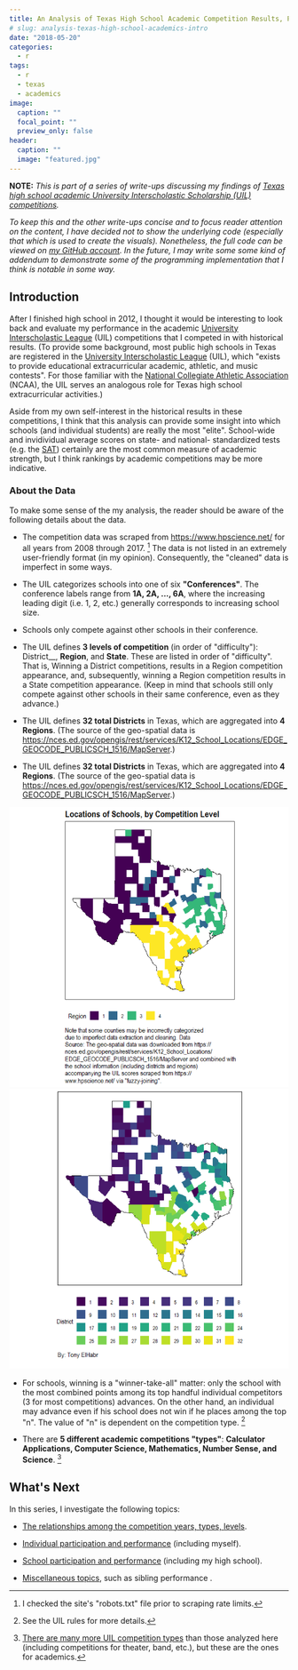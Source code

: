 ```yaml
---
title: An Analysis of Texas High School Academic Competition Results, Part 1 - Introduction
# slug: analysis-texas-high-school-academics-intro
date: "2018-05-20"
categories:
  - r
tags:
  - r
  - texas
  - academics
image:
  caption: ""
  focal_point: ""
  preview_only: false
header:
  caption: ""
  image: "featured.jpg"
---
```


<style>
.toggle {
  height: 1.85em;
  overflow-y: hidden;
}
.toggle.open {
  height: auto;
}
</style>
<script>
  $(".toggle").click(function() {
    $(this).toggleClass("open");
  });
</script>
<!--<div class="toggle"><button>Show</button>-->
**NOTE:** <i> This is part of a series of write-ups discussing my
findings of [Texas high school academic University Interscholastic
Scholarship (UIL) competitions](http://www.uiltexas.org/academics).

To keep this and the other write-ups concise and to focus reader
attention on the content, I have decided not to show the underlying code
(especially that which is used to create the visuals). Nonetheless, the
full code can be viewed on [my GitHub
account](https://github.com/tonyelhabr). In the future, I may write some
some kind of addendum to demonstrate some of the programming
implementation that I think is notable in some way. </i> <!--</div>-->

Introduction
------------

After I finished high school in 2012, I thought it would be interesting
to look back and evaluate my performance in the academic [University
Interscholastic League](http://www.uiltexas.org/) (UIL) competitions
that I competed in with historical results. (To provide some background,
most public high schools in Texas are registered in the [University
Interscholastic League](http://www.uiltexas.org/) (UIL), which "exists
to provide educational extracurricular academic, athletic, and music
contests". For those familiar with the [National Collegiate Athletic
Association](https://www.ncaa.com/) (NCAA), the UIL serves an analogous
role for Texas high school extracurricular activities.)

Aside from my own self-interest in the historical results in these
competitions, I think that this analysis can provide some insight into
which schools (and individual students) are really the most "elite".
School-wide and invidividual average scores on state- and national-
standardized tests (e.g. the [SAT](https://en.wikipedia.org/wiki/SAT))
certainly are the most common measure of academic strength, but I think
rankings by academic competitions may be more indicative.

### About the Data

To make some sense of the my analysis, the reader should be aware of the
following details about the data.

-   The competition data was scraped from <https://www.hpscience.net/>
    for all years from 2008 through 2017. [^1] The data is not listed in
    an extremely user-friendly format (in my opinion). Consequently, the
    "cleaned" data is imperfect in some ways.

-   The UIL categorizes schools into one of six **"Conferences"**. The
    conference labels range from **1A, 2A, ..., 6A**, where the
    increasing leading digit (i.e. 1, 2, etc.) generally corresponds to
    increasing school size.

-   Schools only compete against other schools in their conference.

-   The UIL defines **3 levels of competition** (in order of
    "difficulty"): District\_\_, **Region**, and **State**. These are
    listed in order of "difficulty". That is, Winning a District
    competitions, results in a Region competition appearance, and,
    subsequently, winning a Region competition results in a State
    competition appearance. (Keep in mind that schools still only
    compete against other schools in their same conference, even as they
    advance.)

-   The UIL defines **32 total Districts** in Texas, which are
    aggregated into **4 Regions**. (The source of the geo-spatial data
    is
    <https://nces.ed.gov/opengis/rest/services/K12_School_Locations/EDGE_GEOCODE_PUBLICSCH_1516/MapServer>.)

+ The UIL defines __32 total Districts__ in Texas, which are aggregated into __4 Regions__.
(The source of the geo-spatial data is
https://nces.ed.gov/opengis/rest/services/K12_School_Locations/EDGE_GEOCODE_PUBLICSCH_1516/MapServer.)

![](viz_map_bycomplvl_grid-1.png)
![](viz_map_bycomplvl_grid-2.png)


-   For schools, winning is a "winner-take-all" matter: only the school
    with the most combined points among its top handful individual
    competitors (3 for most competitions) advances. On the other hand,
    an individual may advance even if his school does not win if he
    places among the top "n". The value of "n" is dependent on the
    competition type. [^2]

-   There are **5 different academic competitions "types"**:
    **Calculator Applications, Computer Science, Mathematics, Number
    Sense, and Science**. [^3]

What's Next
-----------

In this series, I investigate the following topics:

+ [The relationships among the competition years, types, levels](/post/analysis-texas-high-school-academics-2-competitions).

+ [Individual participation and performance](/post/analysis-texas-high-school-academics-3-individuals) (including myself).

+ [School participation and performance](/post/analysis-texas-high-school-academics-4-schools) (including my high school).

+ [Miscellaneous topics](/post/analysis-texas-high-school-academics-5-miscellaneous), such as sibling performance
.

[^1]: I checked the site's "robots.txt" file prior to scraping rate limits.

[^2]: See the UIL rules for more details.

[^3]: [There are many more UIL competition types](http://www.uiltexas.org/files/academics/academics-brief-overview.pdf) than those analyzed here (including competitions for theater, band, etc.), but these are the ones for academics.
